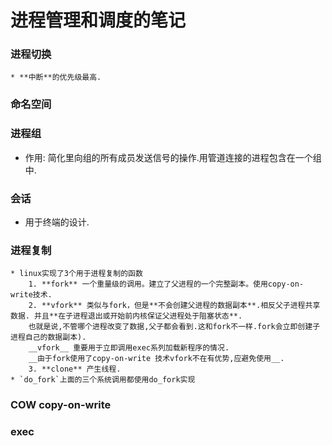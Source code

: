 # 进程管理和调度的笔记  


### 进程切换
    * **中断**的优先级最高.

### 命名空间

### 进程组
*    作用: 简化里向组的所有成员发送信号的操作.用管道连接的进程包含在一个组中.

### 会话
*    用于终端的设计.

### 进程复制
    * linux实现了3个用于进程复制的函数
        1. **fork** 一个重量级的调用。建立了父进程的一个完整副本。使用copy-on-write技术.
        2. **vfork** 类似与fork，但是**不会创建父进程的数据副本**.相反父子进程共享数据. 并且**在子进程退出或开始前内核保证父进程处于阻塞状态**.
        也就是说,不管哪个进程改变了数据,父子都会看到.这和fork不一样.fork会立即创建子进程自己的数据副本).  
        __vfork__ 重要用于立即调用exec系列加载新程序的情况.
        __由于fork使用了copy-on-write 技术vfork不在有优势,应避免使用__. 
        3. **clone** 产生线程.
    * `do_fork`上面的三个系统调用都使用do_fork实现


### COW copy-on-write


### exec  
